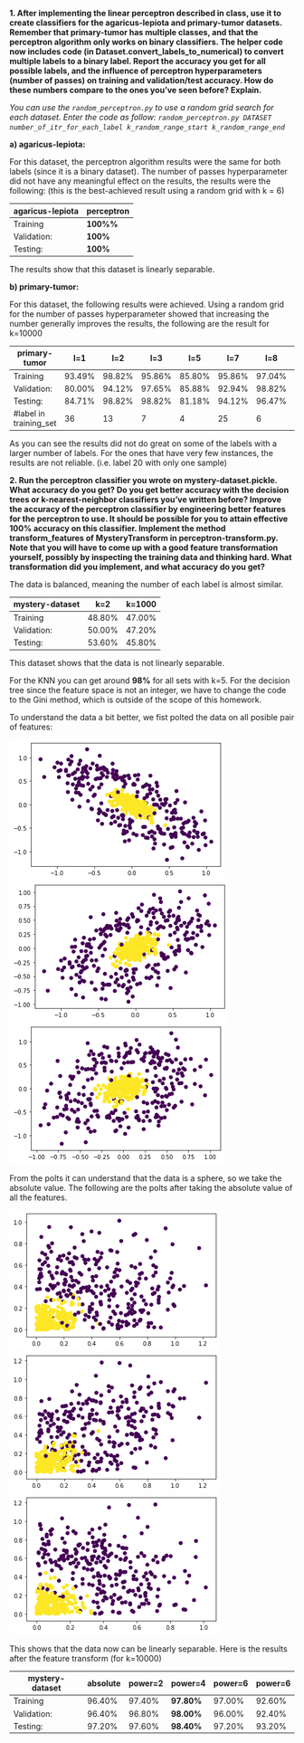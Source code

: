 
**1. After implementing the linear perceptron described in class, use it to create classifiers for the agaricus-lepiota and primary-tumor datasets.
Remember that primary-tumor has multiple classes, and that the perceptron algorithm only works on binary classifiers. The helper code now includes code (in Dataset.convert_labels_to_numerical) to convert multiple labels to a binary label.
Report the accuracy you get for all possible labels, and the influence of perceptron hyperparameters (number of passes) on training and validation/test accuracy. How do these numbers compare to the ones you’ve seen before? Explain.**

*You can use the `random_perceptron.py` to use a random grid search for each dataset.
Enter the code as follow: 
`random_perceptron.py DATASET number_of_itr_for_each_label k_random_range_start k_random_range_end`*


**a) agaricus-lepiota:**

For this dataset, the perceptron algorithm results were the same for both labels (since it is a binary dataset). The number of passes hyperparameter did not have any meaningful effect on the results, the results were the following: (this is the best-achieved result using a random grid with k = 6) 

| **agaricus-lepiota**|perceptron|
| ----------- | -------|
| Training    |**100%%**|
| Validation: |**100%**|
| Testing:    |**100%**| 



The results show that this dataset is linearly separable. 

**b) primary-tumor:**

For this dataset, the following results were achieved. Using a random grid for the number of passes hyperparameter showed that increasing the number generally improves the results, the following are the result for k=10000

| **primary-tumor** |l=1     | l=2   | l=3   | l=5   | l=7   | l=8   | l=11  | l=12  | l=2   | l=13  | l=14  | l=16| l=17 | l=18    | l=19   | l=20  | l=21| l=22  |
| -----------       | -------|-------|-------|-------|-------|-------|-------|-------|-------|-------|-------|-----|-----|    -------|-------|-------|-------|-------|
| Training          |93.49%  | 98.82%| 95.86%| 85.80%| 95.86%| 97.04%| 87.57%| 92.90%| 95.86%| 95.86%| 90.53%| 100%| 93.49%| 86.39% | 97.63%| 99.41%| 99.41%| 95.27%| 
| Validation:       | 80.00% | 94.12%| 97.65%| 85.88%| 92.94%| 98.82%| 92.94%| 96.47%| 97.65%| 97.65%| 89.41%| 100%| 95.29%| 88.24% | 94.12%| 98.82%| 100%  | 89.41%| 
| Testing:          | 84.71% | 98.82%| 98.82%| 81.18%| 94.12%| 96.47%| 89.41%| 92.94%| 98.82%| 98.82%| 96.47%| 100%| 90.59%| 88.24% | 96.47%| 100%  | 100%  | 89.41%|
| #label in training_set| 36|13|7|4|25|6|3|14|9|4|14|1|4|14|3|1|1|10|

As you can see the results did not do great on some of the labels with a larger number of labels. For the ones that have very few instances, the results are not reliable. (i.e. label 20 with only one sample)


**2. Run the perceptron classifier you wrote on mystery-dataset.pickle. What accuracy do you get? Do you get better accuracy with the decision trees or k-nearest-neighbor classifiers you’ve written before?
Improve the accuracy of the perceptron classifier by engineering better features for the perceptron to use. It should be possible for you to attain effective 100% accuracy on this classifier. Implement the method transform_features of MysteryTransform in perceptron-transform.py. Note that you will have to come up with a good feature transformation yourself, possibly by inspecting the training data and thinking hard.
What transformation did you implement, and what accuracy do you get?**

The data is balanced, meaning the number of each label is almost similar.

| **mystery-dataset**|k=2|k=1000|
| ----------- |-------|-------|
| Training    | 48.80%| 47.00%|
| Validation: | 50.00%| 47.20%|
| Testing:    | 53.60%| 45.80%|

This dataset shows that the data is not linearly separable.

For the KNN you can get around **98%** for all sets with k=5. For the decision tree since the feature space is not an integer, we have to change the code to the Gini method, which is outside of the scope of this homework. 


To understand the data a bit better, we fist polted the data on all posible pair of features: 

![](./plots/plot1.png "polt before the feature transformation")
![](./plots/plot2.png "polt before the feature transformation")
![](./plots/plot3.png "polt before the feature transformation")

From the polts it can understand that the data is a sphere, so we take the absolute value. The following are the polts after taking the absolute value of all the features.

![](./plots/plot4.png "polt after the feature transformation(absolure value)")
![](./plots/plot5.png "polt after the feature transformation(absolure value)")
![](./plots/plot6.png "polt after the feature transformation(absolure value)")

This shows that the data now can be linearly separable. Here is the results after the feature transform (for k=10000) 

| **mystery-dataset**|absolute|power=2|power=4    |power=6|power=6|
| ----------- |-------        |-------|-------    |-------|-------|
| Training    | 96.40%        | 97.40%| **97.80%**| 97.00%| 92.60%|
| Validation: | 96.40%        | 96.80%| **98.00%**| 96.00%|92.40% |
| Testing:    | 97.20%        | 97.60%| **98.40%**| 97.20%| 93.20%|










